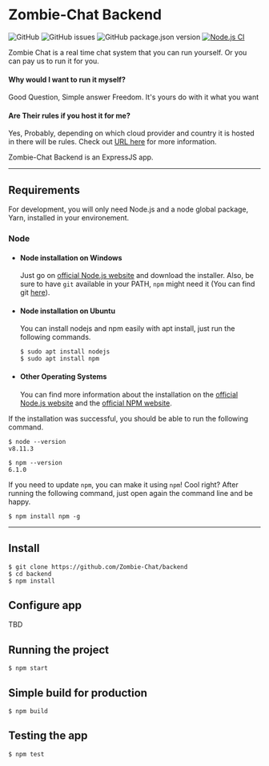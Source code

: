 # Zombie-Chat Backend

![GitHub](https://img.shields.io:/github/license/Zombie-Chat/backend)
![GitHub issues](https://img.shields.io:/github/issues/Zombie-Chat/backend)
![GitHub package.json version](https://img.shields.io:/github/package-json/v/Zombie-Chat/backend)
[![Node.js CI](https://github.com/Zombie-Chat/backend/actions/workflows/backend.js.yml/badge.svg)](https://github.com/Zombie-Chat/backend/actions/workflows/backend.js.yml)

Zombie Chat is a real time chat system that you can run yourself. Or you can pay us to run it for you.

#### Why would I want to run it myself?

Good Question, Simple answer Freedom. It's yours do with it what you want

#### Are Their rules if you host it for me?

Yes, Probably, depending on which cloud provider and country it is hosted in there will be rules.
Check out [URL here](https://url-here) for more information.

Zombie-Chat Backend is an ExpressJS app.

---

## Requirements

For development, you will only need Node.js and a node global package, Yarn, installed in your environement.

### Node

- #### Node installation on Windows

  Just go on [official Node.js website](https://nodejs.org/) and download the installer.
  Also, be sure to have `git` available in your PATH, `npm` might need it (You can find git [here](https://git-scm.com/)).

- #### Node installation on Ubuntu

  You can install nodejs and npm easily with apt install, just run the following commands.

      $ sudo apt install nodejs
      $ sudo apt install npm

- #### Other Operating Systems
  You can find more information about the installation on the [official Node.js website](https://nodejs.org/) and the [official NPM website](https://npmjs.org/).

If the installation was successful, you should be able to run the following command.

    $ node --version
    v8.11.3

    $ npm --version
    6.1.0

If you need to update `npm`, you can make it using `npm`! Cool right? After running the following command, just open again the command line and be happy.

    $ npm install npm -g

---

## Install

    $ git clone https://github.com/Zombie-Chat/backend
    $ cd backend
    $ npm install

## Configure app

TBD

## Running the project

    $ npm start

## Simple build for production

    $ npm build

## Testing the app

    $ npm test
